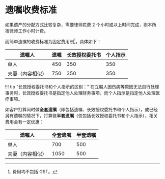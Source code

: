 # 遗嘱收费标准

如果遗产的分配方式比较复杂，需要律师花费 2 个小时或以上时间完成，则本所按律师工作小时计费。

而简单遗嘱的收费标准为固定费用制[^1]，具体如下：

[^1]: 费用均不包括 GST。

<table class="styled-table">
    <thead>
    <tr>
        <th>遗嘱人</th>
        <th>遗嘱</th>
        <th>长效授权委托书</th>
        <th>个人指示</th>
    </tr>
    </thead>
    <tbody>
    <tr>
        <td>单人</td>
        <td>450</td>
        <td>350</td>
        <td>350</td>
    </tr>
    <tr>
        <td>夫妻（内容相似）</td>
        <td>750</td>
        <td>350</td>
        <td>350</td>
    </tr>
    </tbody>
</table>

!!! tip "长效授权委托书和个人指示的区别："
在立瞩人因伤病等原因无法自行处理事务时，长效授权委托书是指定他人处理财务事项，而个人指示是指定他人处理医疗事项。

如客户打算同时做**全套遗嘱**（即包括遗嘱、长效授权委托书和个人指示），或已经另有遗嘱的情况下，打算做**半套遗嘱**（仅包括长效授权委托书和个人指示），相关费用会有一定优惠：

<table class="styled-table">
    <thead>
    <tr>
        <th>遗嘱人</th>
        <th>全套遗嘱</th>
        <th>半套遗嘱</th>
    </tr>
    </thead>
    <tbody>
    <tr>
        <td>单人</td>
        <td>700</td>
        <td>500</td>
    </tr>
    <tr>
        <td>夫妻（内容相似）</td>
        <td>1050</td>
        <td>500</td>
    </tr>
    </tbody>
</table>
